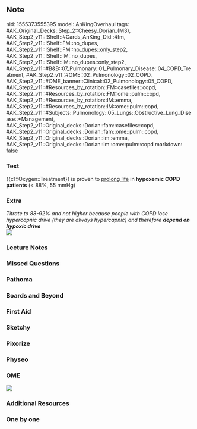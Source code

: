 ## Note
nid: 1555373555395
model: AnKingOverhaul
tags: #AK_Original_Decks::Step_2::Cheesy_Dorian_(M3), #AK_Step2_v11::!Shelf::#Cards_AnKing_Did::4fm, #AK_Step2_v11::!Shelf::FM::no_dupes, #AK_Step2_v11::!Shelf::FM::no_dupes::only_step2, #AK_Step2_v11::!Shelf::IM::no_dupes, #AK_Step2_v11::!Shelf::IM::no_dupes::only_step2, #AK_Step2_v11::#B&B::07_Pulmonary::01_Pulmonary_Disease::04_COPD_Treatment, #AK_Step2_v11::#OME::02_Pulmonology::02_COPD, #AK_Step2_v11::#OME_banner::Clinical::02_Pulmonology::05_COPD, #AK_Step2_v11::#Resources_by_rotation::FM::casefiles::copd, #AK_Step2_v11::#Resources_by_rotation::FM::ome::pulm::copd, #AK_Step2_v11::#Resources_by_rotation::IM::emma, #AK_Step2_v11::#Resources_by_rotation::IM::ome::pulm::copd, #AK_Step2_v11::#Subjects::Pulmonology::05_Lungs::Obstructive_Lung_Disease::*Management, #AK_Step2_v11::Original_decks::Dorian::fam::casefiles::copd, #AK_Step2_v11::Original_decks::Dorian::fam::ome::pulm::copd, #AK_Step2_v11::Original_decks::Dorian::im::emma, #AK_Step2_v11::Original_decks::Dorian::im::ome::pulm::copd
markdown: false

### Text
{{c1::Oxygen::Treatment}} is proven to <u>prolong life</u> in
<b>hypoxemic COPD patients</b> (< 88%, 55 mmHg)

### Extra
<div>
  <i>Titrate to 88-92% and not higher because people with COPD lose
  hypercapnic drive (they are always hypercapnic) and therefore
  <b>depend on hypoxic drive</b></i>
</div>
<div>
  <i><img src="paste-1910929734238209.jpg"></i>
</div>

### Lecture Notes


### Missed Questions


### Pathoma


### Boards and Beyond


### First Aid


### Sketchy


### Pixorize


### Physeo


### OME
<div class="ome-widget">
  <a href=
  "https://onlinemeded.org/spa/pulmonology/copd/acquire?ref=anki"><img src="_OME_AnkiFlashcards_Lesson_4.png"></a>
</div>

### Additional Resources


### One by one

